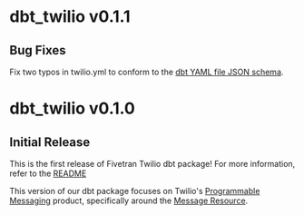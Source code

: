 # dbt_twilio v0.1.1
## Bug Fixes
Fix two typos in twilio.yml to conform to the [dbt YAML file JSON schema](https://github.com/dbt-labs/dbt-jsonschema/blob/main/schemas/dbt_yml_files.json#L683).

# dbt_twilio v0.1.0
## Initial Release
This is the first release of Fivetran Twilio dbt package! For more information, refer to the [README](/README.md)

This version of our dbt package focuses on Twilio's [Programmable Messaging](https://www.twilio.com/docs/messaging) product, specifically around the [Message Resource](https://www.twilio.com/docs/sms/api/message-resource).
